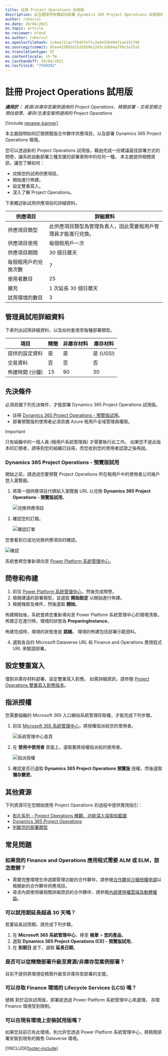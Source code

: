 ```yaml
---
title: 註冊 Project Operations 試用版
description: 此主題提供有關如何部署 Dynamics 365 Project Operations 試用版的資訊。
author: ruhercul
ms.date: 10/04/2021
ms.topic: article
ms.reviewer: kfend
ms.author: ruhercul
ms.openlocfilehash: 1c8ae111acffb45fef1c2e6435849471ae331796
ms.sourcegitcommit: 05ee415093d152b5b9e1203c3db0ea7f0c5a75a5
ms.translationtype: HT
ms.contentlocale: zh-TW
ms.lasthandoff: 10/04/2021
ms.locfileid: "7599203"
---
```

# <a name="sign-up-for-project-operations-trials"></a>註冊 Project Operations 試用版 

_**適用於：** 資源/非庫存型案例適用的 Project Operations、精簡部署 - 交易至開立預估發票、庫存/生產型案例適用的 Project Operations_ 

[!include [rename-banner](~/includes/cc-data-platform-banner.md)]

本主題說明如何訂閱預覽版合作夥伴供應項目，以及部署 Dynamics 365 Project Operations 環境。

您可以透過新的 Project Operations 試用版，藉由完成一份建議最佳部署方式的問卷，讓系統自動部署三種支援的部署案例中的任何一種。 本主題提供相關資訊，讓您了解如何：

- 兌換您的試用供應項目。
- 開始進行佈建。
- 設定雙重寫入。
- 深入了解 Project Operations。 

下表概述新試用供應項目的詳細資料。

| **供應項目**               | **詳細資料**                                  |
|------------------------------|----------------------------------------------|
| 供應項目類型                   | 此供應項目類型為管理負責人，因此需要租用戶管理員才能進行兌換。 |
| 供應項目使用                    | 每個租用戶一次                          |
| 供應項目期間               | 30 個日曆天                             |
| 每個租用戶的兌換次數       | 7                                            |
| 使用者數目              | 25                                           |
| 擴充                    | 1 次延長 30 個日曆天               |
| 試用環境的數目 | 3                                            |


## <a name="admin-trial-details"></a>管理員試用詳細資料
下表列出試用詳細資料，以及如何套用至每種部署類型。

| **項目**                      | **精簡**                                     | **非庫存材料** | **庫存材料** |
|-------------------------------|----------------------------------------------|---------------------------|-----------------------|
| 提供的設定資料           | 是                                          | 是                       | 是 (USSI)            |
| 交易資料            | 否                                           | 否                        | 否                    |
| 佈建時間 (分鐘)  | 15                                           | 90                        | 30                    |
 
## <a name="prerequisites"></a>先決條件
必須具備下列先決條件，才能部署 Dynamics 365 Project Operations 試用版。

- 註冊 [Dynamics 365 Project Operations - 預覽版試用](https://www.aka.ms/try-po)。
- 部署預覽版的使用者必須具備 Azure 租用戶全域管理員權限。

> [!IMPORTANT]
> 只有組織中的一個人員 (租用戶系統管理員) 才需要執行此工作。 如果您不是此版本的訂閱者，請等到您的組織已註冊，而您收到您的使用者認證之後再說。

### <a name="dynamics-365-project-operations---preview-trial"></a>Dynamics 365 Project Operations - 預覽版試用 

開始之前，請透過您要預覽 Project Operations 所在租用戶中的使用者公司帳戶登入瀏覽器。

1. 將第一個供應項目代碼貼入瀏覽器 URL 以兌換 **Dynamics 365 Project Operations - 預覽版試用**。

    ![兌換供應項目](./media/16RedeemFirstOfferNew.png)

2. 確認您的訂閱。

    ![確認訂單](./media/17ConfirmOrderNew.png)

  您會看到已成功兌換供應項目的確認。

   ![確認](./media/18OrderConfirmationNew.png)

  系統會將您重新導向至 [Power Platform 系統管理中心](https://admin.powerplatform.microsoft.com/projectoperationstrial)。

## <a name="questionnaire-and-provisioning"></a>問卷和佈建

1.  前往 [Power Platform 系統管理中心](https://admin.powerplatform.com/projectoperationstrial)，然後完成問卷。  
2.  檢閱建議的部署類型，並選取 **開始設定** 以開始進行佈建。
3.  檢閱條款及條件，然後選取 **開始**。

   佈建開始後，系統會將您重新導向至 Power Platform 系統管理中心的環境清單。 佈建正在進行時，環境的狀態為 **PreparingInstance**。
 
  佈建完成時，環境的狀態會是 **就緒**。 環境的佈建包括部署示範資料。
 
4.  選取各自的 Microsoft Dataverse URL 和 Finance and Operations 應用程式 URL 來驗證部署。

## <a name="configuring-dual-write"></a>設定雙重寫入
僅對非庫存材料部署，設定雙重寫入對應。 如需詳細資訊，請參閱 [Project Operations 雙重寫入對應版本](resource-dual-write-maps.md)。

## <a name="assign-licenses"></a>指派授權

您需要組織的 Microsoft 365 入口網站系統管理存取權，才能完成下列步驟。

1. 前往 [Microsoft 365 系統管理中心](https://portal.office.com/)，將授權指派給您的使用者。

   ![系統管理中心首頁](./media/14AdminPortal.png)

2. 在 **使用中使用者** 頁面上，選取要將授權指派給的使用者。

   ![指派授權](./media/15AssignLicenses.png)

3. 確認是否已選取 **Dynamics 365 Project Operations 預覽版** 授權，然後選取 **儲存變更**。

## <a name="additional-resources"></a>其他資源

下列資源可在您開始使用 Project Operations 的過程中提供實用指引：

- [影片系列 - Project Operations 概觀、功能深入探索和藍圖](https://youtube.com/playlist?list=PLcakwueIHoT_LJ3Fr1tHnkPk5lioqE6uH)
- [Dynamics 365 Project Operations](/learn/modules/examine-dynamics-365-project-operations/)
- [判斷您的部署類型](determine-deployment-type.md)

## <a name="frequently-asked-questions"></a>常見問題

### <a name="what-if-i-require-alm-or-elm-for-my-finance-and-operations-apps-environment"></a>如果我的 Finance and Operations 應用程式需要 ALM 或 ELM，該怎麼辦？

- 需要完整環境生命週期管理功能的合作夥伴，請參閱[合作夥伴沙箱授權申請](https://experience.dynamics.com/requestlicense)以檢閱新的合作夥伴供應項目。 
- 尋求內部使用權相關詳細資訊的合作夥伴，請參閱[內部使用權雲端及軟體權益](https://partner.microsoft.com/membership/internal-use-software)。

### <a name="can-i-extend-my-trial-beyond-30-days"></a>可以試用期延長超過 30 天嗎？
若要延長試用期，請完成下列步驟。

1. 在 **Microsoft 365 系統管理中心**，移至 **帳單** > **您的產品**。
2. 選取 **Dynamics 365 Project Operations (CE) - 預覽版試用**。
3. 在 **到期日** 底下，選取 **延長日期**。

### <a name="can-i-upgrade-from-the-lite-deployment-to-the-resourcenon-stocked-based-scenario-deployment"></a>是否可以從精簡部署升級至資源/非庫存型案例部署？
目前不提供將環境從精簡升級至非庫存型部署的支援。

### <a name="can-i-access-lifecycle-services-lcs-for-my-finance-environments"></a>可以存取 Finance 環境的 Lifecycle Services (LCS) 嗎？  
號碼 對於這些試用版，部署是透過 Power Platform 系統管理中心來處理。 存取 Finance 環境受到限制。

### <a name="can-i-install-my-trial-on-an-existing-environment"></a>可以在現有環境上安裝試用版嗎？
如果您目前已有此環境，則允許您透過 Power Platform 系統管理中心，將精簡部署安裝到現有的銷售 Dataverse 環境。

[!INCLUDE[footer-include](../includes/footer-banner.md)]
